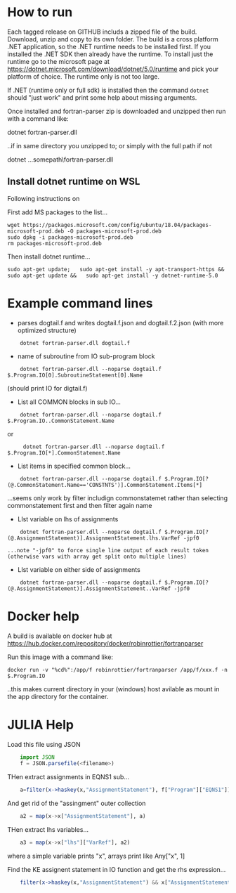 
How to run
==========
Each tagged release on GITHUB includs a zipped file of the build. Download, unzip and copy to its own folder. The build is a cross platform .NET application, so the .NET runtime needs to be installed first. If you installed the .NET SDK then already have the runtime. To install just the runtime go to the microsoft page at https://dotnet.microsoft.com/download/dotnet/5.0/runtime and pick your platform of choice. The runtime only is not too large.

If .NET (runtime only or full sdk) is installed then the command `dotnet` should "just work" and print some help about missing arguments.

Once installed and fortran-parser zip is downloaded and unzipped then run with a command like:

dotnet fortran-parser.dll

..if in same directory you unzipped to; or simply with the full path if not

dotnet ...somepath\fortran-parser.dll
	

Install dotnet runtime on WSL
-----------------------------
Following instructions on

First add MS packages to the list...
```
wget https://packages.microsoft.com/config/ubuntu/18.04/packages-microsoft-prod.deb -O packages-microsoft-prod.deb
sudo dpkg -i packages-microsoft-prod.deb
rm packages-microsoft-prod.deb
```
Then install dotnet runtime...
```
sudo apt-get update;   sudo apt-get install -y apt-transport-https &&   sudo apt-get update &&   sudo apt-get install -y dotnet-runtime-5.0
```

Example command lines
=====================

- parses dogtail.f and writes dogtail.f.json and dogtail.f.2.json (with more optimized structure)
```
	dotnet fortran-parser.dll dogtail.f
```
- name of subroutine from IO sub-program block
```
	dotnet fortran-parser.dll --noparse dogtail.f $.Program.IO[0].SubroutineStatement[0].Name
```
  (should print IO for digtail.f)

- List all COMMON blocks in sub IO...
```
	dotnet fortran-parser.dll --noparse dogtail.f $.Program.IO..CommonStatement.Name
```
  or
```
   	 dotnet fortran-parser.dll --noparse dogtail.f $.Program.IO[*].CommonStatement.Name
```

- List items in specified common block...
```
    dotnet fortran-parser.dll --noparse dogtail.f $.Program.IO[?(@.CommonStatement.Name=='CONSTNTS')].CommonStatement.Items[*]
```
  ...seems only work by filter includign commonstatemet rather than selecting commonstatement first and then filter again name

 - LIst variable on lhs of assignments
```
	dotnet fortran-parser.dll --noparse dogtail.f $.Program.IO[?(@.AssignmentStatement)].AssignmentStatement.lhs.VarRef -jpf0
```
	...note "-jpf0" to force single line output of each result token (otherwise vars with array get split onto multiple lines)

 - LIst variable on either side of assignments
```
	dotnet fortran-parser.dll --noparse dogtail.f $.Program.IO[?(@.AssignmentStatement)].AssignmentStatement..VarRef -jpf0
```


Docker help
===========

A build is available on docker hub at https://hub.docker.com/repository/docker/robinrottier/fortranparser

Run this image with a command like:
```
docker run -v "%cd%":/app/f robinrottier/fortranparser /app/f/xxx.f -n $.Program.IO
```

..this makes current directory in your (windows) host avilable as mount in the app directory for the container.

JULIA Help
==========
Load this file using JSON
```julia
	import JSON
	f = JSON.parsefile(<filename>)
```
THen extract assignments in EQNS1 sub...
```julia
	a=filter(x->haskey(x,"AssignmentStatement"), f["Program"]["EQNS1"])
```
And get rid of the "assingment" outer collection
```julia
	a2 = map(x->x["AssignmentStatement"], a)
```
THen extract lhs variables...
```julia
	a3 = map(x->x["lhs"]["VarRef"], a2)
```
where a simple variable prints "x", arrays print like Any["x", 1]

Find the KE assignent statement in IO function and get the rhs expression...
```julia
	filter(x->haskey(x,"AssignmentStatement") && x["AssignmentStatement"]["lhs"]["VarRef"] == "KE", f["Program"]["IO"])[1]["AssignmentStatement"]["rhs"]
```

